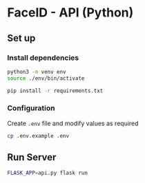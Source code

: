# FaceID - API (Python)

## Set up

### Install dependencies
```sh
python3 -m venv env
source ./env/bin/activate

pip install -r requirements.txt
```

### Configuration

Create `.env` file and modify values as required
```sh
cp .env.example .env
```

## Run Server

```sh
FLASK_APP=api.py flask run
```